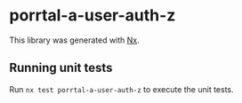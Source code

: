 # porrtal-a-user-auth-z

This library was generated with [Nx](https://nx.dev).

## Running unit tests

Run `nx test porrtal-a-user-auth-z` to execute the unit tests.
